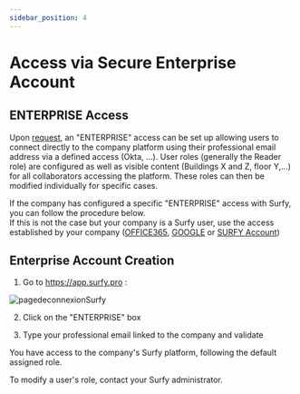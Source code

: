 ```yaml
---
sidebar_position: 4
---
```

# Access via Secure Enterprise Account

## ENTERPRISE Access

Upon [request](https://www.surfy.pro/contact), an "ENTERPRISE" access can be set up allowing users to connect directly to the company platform using their professional email address via a defined access (Okta, ...).
User roles (generally the Reader role) are configured as well as visible content (Buildings X and Z, floor Y,...) for all collaborators accessing the platform. These roles can then be modified individually for specific cases.

If the company has configured a specific "ENTERPRISE" access with Surfy, you can follow the procedure below.<br />
If this is not the case but your company is a Surfy user, use the access established by your company ([OFFICE365](/en/docs/access/office365), [GOOGLE](/en/docs/access/google) or [SURFY Account](/en/docs/access/surfy))<br />

## Enterprise Account Creation

1. Go to https://app.surfy.pro :

![pagedeconnexionSurfy](https://res.cloudinary.com/dngnxxqr4/image/upload/v1725529169/tutoriels/access/acc%C3%A8s%20Surfy.png)

2. Click on the "ENTERPRISE" box

3. Type your professional email linked to the company and validate

You have access to the company's Surfy platform, following the default assigned role.

To modify a user's role, contact your Surfy administrator.